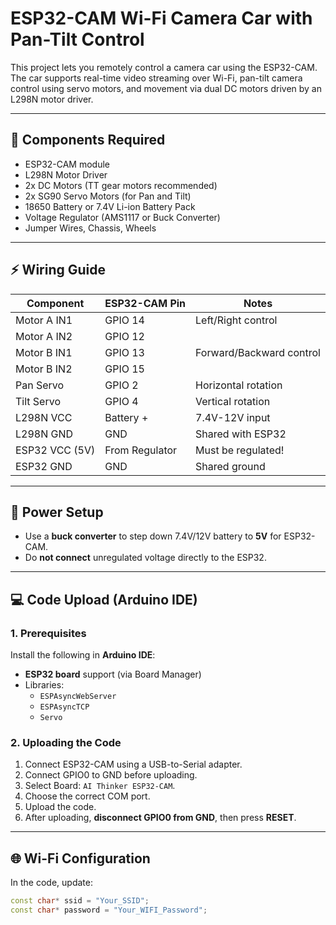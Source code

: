 # ESP32-CAM Wi-Fi Camera Car with Pan-Tilt Control

This project lets you remotely control a camera car using the ESP32-CAM. The car supports real-time video streaming over Wi-Fi, pan-tilt camera control using servo motors, and movement via dual DC motors driven by an L298N motor driver.

---

## 🧰 Components Required

- ESP32-CAM module
- L298N Motor Driver
- 2x DC Motors (TT gear motors recommended)
- 2x SG90 Servo Motors (for Pan and Tilt)
- 18650 Battery or 7.4V Li-ion Battery Pack
- Voltage Regulator (AMS1117 or Buck Converter)
- Jumper Wires, Chassis, Wheels

---

## ⚡ Wiring Guide

| Component | ESP32-CAM Pin | Notes |
|----------|----------------|-------|
| Motor A IN1 | GPIO 14 | Left/Right control |
| Motor A IN2 | GPIO 12 | |
| Motor B IN1 | GPIO 13 | Forward/Backward control |
| Motor B IN2 | GPIO 15 | |
| Pan Servo | GPIO 2 | Horizontal rotation |
| Tilt Servo | GPIO 4 | Vertical rotation |
| L298N VCC | Battery + | 7.4V-12V input |
| L298N GND | GND | Shared with ESP32 |
| ESP32 VCC (5V) | From Regulator | Must be regulated! |
| ESP32 GND | GND | Shared ground |

---

## 🔌 Power Setup

- Use a **buck converter** to step down 7.4V/12V battery to **5V** for ESP32-CAM.
- Do **not connect** unregulated voltage directly to the ESP32.

---

## 💻 Code Upload (Arduino IDE)

### 1. Prerequisites

Install the following in **Arduino IDE**:

- **ESP32 board** support (via Board Manager)
- Libraries:
  - `ESPAsyncWebServer`
  - `ESPAsyncTCP`
  - `Servo`

### 2. Uploading the Code

1. Connect ESP32-CAM using a USB-to-Serial adapter.
2. Connect GPIO0 to GND before uploading.
3. Select Board: `AI Thinker ESP32-CAM`.
4. Choose the correct COM port.
5. Upload the code.
6. After uploading, **disconnect GPIO0 from GND**, then press **RESET**.

---

## 🌐 Wi-Fi Configuration

In the code, update:

```cpp
const char* ssid = "Your_SSID";
const char* password = "Your_WIFI_Password";
